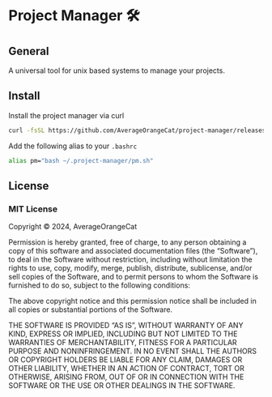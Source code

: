 # Project Manager 🛠️

## General

A universal tool for unix based systems to manage your projects.

## Install

Install the project manager via curl

```bash
curl -fsSL https://github.com/AverageOrangeCat/project-manager/releases/download/VERSION/install.sh | bash
```

Add the following alias to your `.bashrc`

```bash
alias pm="bash ~/.project-manager/pm.sh"
```

###

## License

### MIT License

Copyright © 2024, AverageOrangeCat

Permission is hereby granted, free of charge, to any person obtaining a copy of this software and associated documentation files (the “Software”), to deal in the Software without restriction, including without limitation the rights to use, copy, modify, merge, publish, distribute, sublicense, and/or sell copies of the Software, and to permit persons to whom the Software is furnished to do so, subject to the following conditions:

The above copyright notice and this permission notice shall be included in all copies or substantial portions of the Software.

THE SOFTWARE IS PROVIDED “AS IS”, WITHOUT WARRANTY OF ANY KIND, EXPRESS OR IMPLIED, INCLUDING BUT NOT LIMITED TO THE WARRANTIES OF MERCHANTABILITY, FITNESS FOR A PARTICULAR PURPOSE AND NONINFRINGEMENT. IN NO EVENT SHALL THE AUTHORS OR COPYRIGHT HOLDERS BE LIABLE FOR ANY CLAIM, DAMAGES OR OTHER LIABILITY, WHETHER IN AN ACTION OF CONTRACT, TORT OR OTHERWISE, ARISING FROM, OUT OF OR IN CONNECTION WITH THE SOFTWARE OR THE USE OR OTHER DEALINGS IN THE SOFTWARE.
